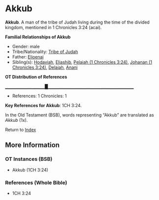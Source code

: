 # Akkub
**Akkub**. 
A man of the tribe of Judah living during the time of the divided kingdom, mentioned in 1 Chronicles 3:24 (acai). 




**Familial Relationships of Akkub**


* Gender: male
* Tribe/Nationality: [Tribe of Judah](../../../groups/md/acai/Judah.md)
* Father: [Elioenai](Elioenai.md)
* Sibling(s): [Hodaviah](Hodaviah.md), [Eliashib](Eliashib.md), [Pelaiah (1 Chronicles 3:24)](Pelaiah.2.md), [Johanan (1 Chronicles 3:24)](Johanan.6.md), [Delaiah](Delaiah.md), [Anani](Anani.md)


**OT Distribution of References**

▁▁▁▁▁▁▁▁▁▁▁▁█▁▁▁▁▁▁▁▁▁▁▁▁▁▁▁▁▁▁▁▁▁▁▁▁▁▁
* References: 1 Chronicles: 1



**Key References for Akkub**: 
1CH 3:24. 


In the Old Testament (BSB), words representing “Akkub” are translated as 
*Akkub* (1x). 




Return to [Index](00-Index.md)

## More Information

### OT Instances (BSB)

* Akkub (1CH 3:24)



### References (Whole Bible)

* 1CH 3:24



